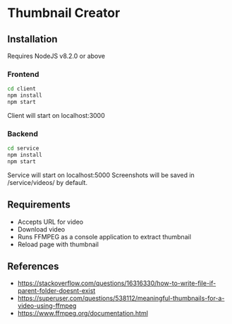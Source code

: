 # Thumbnail Creator 
## Installation
Requires NodeJS v8.2.0 or above
### Frontend
```bash
cd client
npm install
npm start
```
Client will start on localhost:3000

### Backend
```bash
cd service
npm install
npm start
```
Service will start on localhost:5000
Screenshots will be saved in /service/videos/ by default.

## Requirements
* Accepts URL for video
* Download video
* Runs FFMPEG as a console application to extract thumbnail
* Reload page with thumbnail

## References
* https://stackoverflow.com/questions/16316330/how-to-write-file-if-parent-folder-doesnt-exist
* https://superuser.com/questions/538112/meaningful-thumbnails-for-a-video-using-ffmpeg
* https://www.ffmpeg.org/documentation.html
